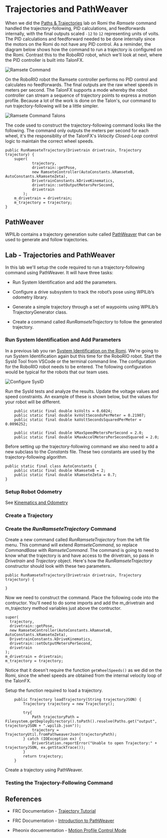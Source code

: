 # Trajectories and PathWeaver
When we did the [Paths & Trajectories](../../Romi/Control/romiTrajectory) lab on Romi the *Ramsete* command handled the trajectory-following, PID calculations, and feedforwards internally, with the final outputs scaled `-12` to `12` representing units of volts. The PID calculations and feedforward needed to be done internally since the motors on the Romi do not have any PID control. As a reminder, the diagram below shows how the command to run a trajectory is configured on the Romi.  Contrast this to the RoboRIO robot, which we'll look at next, where the PID controller is built into TalonFX. 

![Ramsete Command](../../images/Romi/Romi.055.jpeg)

On the RoboRIO robot the Ramsete controller performs no PID control and calculates no feedforwards. The final outputs are the raw wheel speeds in meters per second. The TalonFX supports a mode whereby the robot controller can stream a sequence of trajectory points to express a motion profile.  Because a lot of the work is done on the Talon's, our command to run trajectory-following will be a little simpler. 

![Ramsete Command Talons](../../images/Romi/Romi.065.jpeg)

The code used to construct the trajectory-following command looks like the following.  The command only outputs the meters per second for each wheel, it's the responsiblity of the TalonFX's *Velocity Closed-Loop* control logic to maintain the correct wheel speeds.

    public RunRamseteTrajectory(Drivetrain drivetrain, Trajectory trajectory) {
        super(
                trajectory,
                drivetrain::getPose,
                new RamseteController(AutoConstants.kRamseteB, AutoConstants.kRamseteZeta),
                DrivetrainConstants.kDriveKinematics,
                drivetrain::setOutputMetersPerSecond,
                drivetrain
            );
        m_drivetrain = drivetrain;
        m_trajectory = trajectory;
    }

## PathWeaver
WPILib contains a trajectory generation suite called [PathWeaver](https://docs.wpilib.org/en/latest/docs/software/pathplanning/pathweaver/introduction.html#introduction-to-pathweaver) that can be used to generate and follow trajectories.  

<!-- Each trajectory point holds the desired velocity, position, arbitrary feedforward, and time duration to honor said point until moving on to the next point. The point also holds targets for both the primary and auxiliary PID controller, allowing for differential control (drivetrain, differential mechanisms).

Alternatively, the trajectory points can be streamed into the motor controller as the motor controller is executing the profile, so long as the robot controller sends the trajectory points faster than the Talon consumes them. This also means that there is no practical limit to how long a profile can be. -->

## Lab - Trajectories and PathWeaver
In this lab we'll setup the code required to run a trajectory-following command using PathWeaver.  It will have three tasks:

- Run System Identification and add the parameters.

- Configure a drive subsystem to track the robot’s pose using WPILib’s odometry library.

- Generate a simple trajectory through a set of waypoints using WPILib’s TrajectoryGenerator class.

- Create a command called *RunRamseteTrajectory* to follow the generated trajectory.

### Run System Identification and Add Parameters
In a previous lab you ran [System Identification on the Romi](../../Romi/Control/romiSystemId).  We're going to run System Identification again but this time for the RoboRIO robot.  Start the SysId Tool from VSCode or the terminal command line. The configuration for the RoboRIO robot needs to be entered.  The following configuration would be typical for the robots that our team uses.  

![Configure SysID](../../images/FRCTools/FRCTools.037.jpeg)

Run the SysId tests and analyze the results.  Update the voltage values and speed constraints.  An example of these is shown below, but the values for your robot will be different.

        public static final double ksVolts = 0.6024;
        public static final double kvVoltSecondsPerMeter = 0.21907;
        public static final double kaVoltSecondsSquaredPerMeter = 0.0096252;

        public static final double kMaxSpeedMetersPerSecond = 2.0;
        public static final double kMaxAccelMetersPerSecondSquared = 2.0;

Before setting up the trajectory-following command we also need to add a new subclass to the *Constants* file. These two constants are used by the trajectory-following algorithm.

    public static final class AutoConstants {    
        public static final double kRamseteB = 2;
        public static final double kRamseteZeta = 0.7;
    }   
    
### Setup Robot Odometry

See [Kinematics and Odometry](../../Romi/SC/romiOdometry)

### Create a Trajectory

### Create the *RunRamseteTrajectory* Command
Create a new command called *RunRamseteTrajectory* from the left file menu.  This command will extend *RamseteCommand*, so replace *CommandBase* with *RamseteCommand*.  The command is going to need to know what the trajectory is and have access to the drivetrain, so pass in *Drivetrain* and *Trajectory* object.  Here's how the *RunRamseteTrajectory* constructor should look with these two parameters.

    public RunRamseteTrajectory(Drivetrain drivetrain, Trajectory trajectory) {

    }

Now we need to construct the command.  Place the following code into the contructor.  You'll need to do some imports and add the m_drivetrain and m_trajectory method variables just above the contructor.

    super(
      trajectory,
      drivetrain::getPose,
      new RamseteController(AutoConstants.kRamseteB, AutoConstants.kRamseteZeta),
      DrivetrainConstants.kDriveKinematics,
      drivetrain::setOutputMetersPerSecond,
      drivetrain
    );
    m_drivetrain = drivetrain;
    m_trajectory = trajectory;


Notice that it doesn't require the function `getWheelSpeeds()` as we did on the Romi, since the wheel speeds are obtained from the internal velocity loop of the TalonFX.

Setup the function required to load a trajectory.


        public Trajectory loadTrajectory(String trajectoryJSON) {
            Trajectory trajectory = new Trajectory();

            try{
                Path trajectoryPath = Filesystem.getDeployDirectory().toPath().resolve(Paths.get("output", trajectoryJSON + ".wpilib.json"));
                trajectory = TrajectoryUtil.fromPathweaverJson(trajectoryPath);
            } catch (IOException ex) {
                DriverStation.reportError("Unable to open Trajectory:" + trajectoryJSON, ex.getStackTrace());
            }
            return trajectory;
        }

Create a trajectory using PathWeaver.


### Testing the Trajectory-Following Command



## References
- FRC Documentation - [Trajectory Tutorial](https://docs.wpilib.org/en/latest/docs/software/pathplanning/trajectory-tutorial/trajectory-tutorial-overview.html)

- FRC Documentation - [Introduction to PathWeaver](https://docs.wpilib.org/en/latest/docs/software/pathplanning/pathweaver/introduction.html#introduction-to-pathweaver)

- Pheonix docuementation - [Motion Profile Control Mode](https://docs.ctre-phoenix.com/en/stable/ch16_ClosedLoop.html#motion-profile-control-mode)

